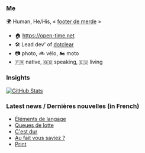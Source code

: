 ### Me

🌍 Human, He/His, « [footer de merde](https://open-time.net/post/2013/07/17/La-veritable-histoire-du-Footer-de-merde-) » 
* 🏠 https://open-time.net 
* 🛠️ Lead dev' of [dotclear](https://git.dotclear.org/dev/dotclear)
* 📷 photo, 🚲 vélo, 🏍️ moto 
* 🇫🇷 native, 🇬🇧 speaking, 🇪🇺 living

### Insights

[![GitHub Stats](https://github-readme-stats-sigma-five.vercel.app/api?username=franck-paul)](https://github.com/franck-paul)

### Latest news / Dernières nouvelles (in French)

<!-- BLOG-POST-LIST:START -->
- [Éléments de langage](https://open-time.net/post/2024/02/05/Elements-de-langage)
- [Queues de lotte](https://open-time.net/post/2024/02/04/Queues-de-lotte)
- [C&#39;est dur](https://open-time.net/post/2024/02/03/C-est-dur)
- [Au fait vous saviez ?](https://open-time.net/post/2024/02/02/Au-fait-vous-saviez)
- [Print](https://open-time.net/post/2024/02/01/Print)
<!-- BLOG-POST-LIST:END -->
